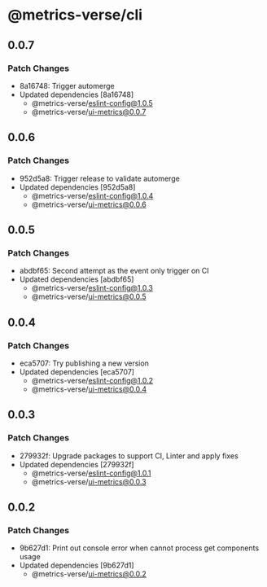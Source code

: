 # @metrics-verse/cli

## 0.0.7

### Patch Changes

- 8a16748: Trigger automerge
- Updated dependencies [8a16748]
  - @metrics-verse/eslint-config@1.0.5
  - @metrics-verse/ui-metrics@0.0.7

## 0.0.6

### Patch Changes

- 952d5a8: Trigger release to validate automerge
- Updated dependencies [952d5a8]
  - @metrics-verse/eslint-config@1.0.4
  - @metrics-verse/ui-metrics@0.0.6

## 0.0.5

### Patch Changes

- abdbf65: Second attempt as the event only trigger on CI
- Updated dependencies [abdbf65]
  - @metrics-verse/eslint-config@1.0.3
  - @metrics-verse/ui-metrics@0.0.5

## 0.0.4

### Patch Changes

- eca5707: Try publishing a new version
- Updated dependencies [eca5707]
  - @metrics-verse/eslint-config@1.0.2
  - @metrics-verse/ui-metrics@0.0.4

## 0.0.3

### Patch Changes

- 279932f: Upgrade packages to support CI, Linter and apply fixes
- Updated dependencies [279932f]
  - @metrics-verse/eslint-config@1.0.1
  - @metrics-verse/ui-metrics@0.0.3

## 0.0.2

### Patch Changes

- 9b627d1: Print out console error when cannot process get components usage
- Updated dependencies [9b627d1]
  - @metrics-verse/ui-metrics@0.0.2
